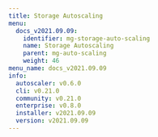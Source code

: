 ```yaml
---
title: Storage Autoscaling
menu:
  docs_v2021.09.09:
    identifier: mg-storage-auto-scaling
    name: Storage Autoscaling
    parent: mg-auto-scaling
    weight: 46
menu_name: docs_v2021.09.09
info:
  autoscaler: v0.6.0
  cli: v0.21.0
  community: v0.21.0
  enterprise: v0.8.0
  installer: v2021.09.09
  version: v2021.09.09
---
```


